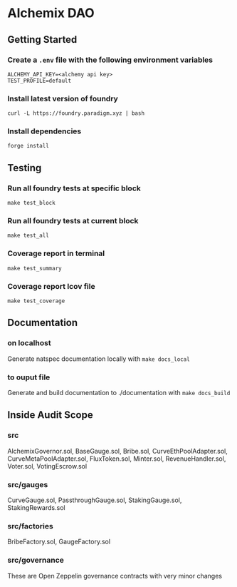 # Alchemix DAO

## Getting Started

### Create a `.env` file with the following environment variables

```
ALCHEMY_API_KEY=<alchemy api key>
TEST_PROFILE=default
```

### Install latest version of foundry

`curl -L https://foundry.paradigm.xyz | bash`

### Install dependencies

`forge install`

## Testing

### Run all foundry tests at specific block

`make test_block`

### Run all foundry tests at current block

`make test_all`

### Coverage report in terminal

`make test_summary`

### Coverage report lcov file

`make test_coverage`

## Documentation

### on localhost

Generate natspec documentation locally with `make docs_local`

### to ouput file

Generate and build documentation to ./documentation with `make docs_build`

## Inside Audit Scope

### src

AlchemixGovernor.sol, BaseGauge.sol, Bribe.sol, CurveEthPoolAdapter.sol, CurveMetaPoolAdapter.sol, FluxToken.sol, Minter.sol, RevenueHandler.sol, Voter.sol, VotingEscrow.sol

### src/gauges

CurveGauge.sol, PassthroughGauge.sol, StakingGauge.sol, StakingRewards.sol

### src/factories

BribeFactory.sol, GaugeFactory.sol

### src/governance

These are Open Zeppelin governance contracts with very minor changes
